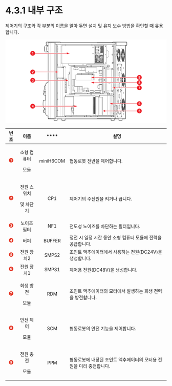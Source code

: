 # 4.3.1 내부 구조

제어기의 구조와 각 부분의 이름을 알아 두면 설치 및 유지 보수 방법을 확인할 때 유용합니다.

![그림 26 제어기 내부 구조](../../.gitbook/assets/image107.png)

|                     **번호**                    |           **이름**          |  \*\*\*\* | **설명**                                 |
| :-------------------------------------------: | :-----------------------: | :-------: | -------------------------------------- |
| ![Adobe Systems](../../.gitbook/assets/1.png) |   <p>소형 컴퓨터</p><p>모듈</p>  | miniH6COM | 협동로봇 전반을 제어합니다.                        |
| ![Adobe Systems](../../.gitbook/assets/2.png) | <p>전원 스위치</p><p>및 차단기</p> |    CP1    | 제어기의 주전원을 켜거나 끕니다.                     |
| ![Adobe Systems](../../.gitbook/assets/3.png) |           노이즈 필터          |    NF1    | 전도성 노이즈를 차단하는 필터입니다.                   |
| ![Adobe Systems](../../.gitbook/assets/4.png) |             버퍼            |   BUFFER  | 정전 시 일정 시간 동안 소형 컴퓨터 모듈에 전력을 공급합니다.    |
| ![Adobe Systems](../../.gitbook/assets/5.png) |           전원 장치2          |   SMPS2   | 조인트 액추에이터에서 사용하는 전원(DC24V)을 생성합니다.     |
| ![Adobe Systems](../../.gitbook/assets/6.png) |           전원 장치1          |   SMPS1   | 제어용 전원(DC48V)을 생성합니다.                  |
| ![Adobe Systems](../../.gitbook/assets/7.png) |   <p>회생 방전</p><p>모듈</p>   |    RDM    | 조인트 액추에이터의 모터에서 발생하는 회생 전력을 방전합니다.     |
| ![Adobe Systems](../../.gitbook/assets/8.png) |   <p>안전 제어</p><p>모듈</p>   |    SCM    | 협동로봇의 안전 기능을 제어합니다.                    |
| ![Adobe Systems](../../.gitbook/assets/9.png) |   <p>전원 충전</p><p>모듈</p>   |    PPM    | 협동로봇에 내장된 조인트 액추에이터의 모터용 전원을 미리 충전합니다. |
